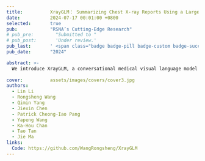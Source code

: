 ```yaml
---
title:          XrayGLM： Summarizing Chest X-ray Reports Using a Large Medical Visual Language Model
date:           2024-07-17 00:01:00 +0800
selected:       true
pub:            "RSNA’s Cutting-Edge Research"
# pub_pre:        "Submitted to "
# pub_post:       'Under review.'
pub_last:       ' <span class="badge badge-pill badge-custom badge-success">Oral</span>'
pub_date:       "2024"

abstract: >-
  We introduce XrayGLM, a conversational medical visual language model that analyzes and summarizes chest X-rays, aimed at improving domain-specific expertise for radiology tasks compared to general large models.
  
cover:          assets/images/covers/cover3.jpg
authors:
  - Lin Li
  - Rongsheng Wang
  - Qimin Yang
  - Jiexin Chen
  - Patrick Cheong-Iao Pang
  - Yapeng Wang
  - Ka-Hou Chan
  - Tao Tan
  - Jie Ma
links:
  Code: https://github.com/WangRongsheng/XrayGLM
---
```

